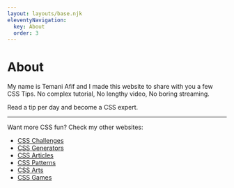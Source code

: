 ```yaml
---
layout: layouts/base.njk
eleventyNavigation:
  key: About
  order: 3
---
```


<h1>About</h1>

My name is Temani Afif and I made this website to share with you a few CSS Tips. No complex tutorial, No lengthy video, No boring streaming. 

Read a tip per day and become a CSS expert.

----

Want more CSS fun? Check my other websites:
* [CSS Challenges](https://css-challenges.com/)
* [CSS Generators](https://css-generators.com/)
* [CSS Articles](https://css-articles.com/)
* [CSS Patterns](https://css-pattern.com/)
* [CSS Arts](https://css-only.art/)
* [CSS Games](https://css-games.com/)

